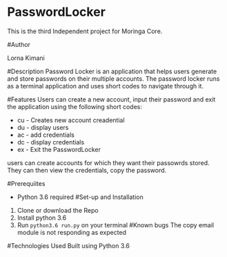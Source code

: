 # PasswordLocker
This is the third Independent project for Moringa Core.

#Author

Lorna Kimani

#Description
Password Locker is an application that helps users generate and store passwords on their multiple accounts. The password locker runs as a terminal application and uses short codes to navigate through it.

#Features
Users can create a new account, input their password and exit the application using the following short codes:
<ul>
<li>cu - Creates new account creadential</li>
<li>du - display users</li>
<li>ac - add credentials</li>
<li>dc - display credentials</li>
<li>ex - Exit the PasswordLocker</li>
</ul>

users can create accounts for which they want their passowrds stored. 
They can then view the credentials, copy the password. 

#Prerequiites
- Python 3.6 required
#Set-up and Installation
1. Clone or download the Repo
2. Install python 3.6
3. Run `python3.6 run.py` on your terminal
#Known bugs
The copy email module is not responding as expected

#Technologies Used
Built using Python 3.6